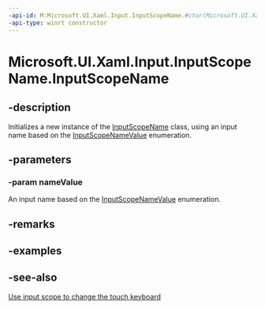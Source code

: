 ```yaml
---
-api-id: M:Microsoft.UI.Xaml.Input.InputScopeName.#ctor(Microsoft.UI.Xaml.Input.InputScopeNameValue)
-api-type: winrt constructor
---
```


<!-- Method syntax
public InputScopeName(Windows.UI.Xaml.Input.InputScopeNameValue nameValue)
-->

# Microsoft.UI.Xaml.Input.InputScopeName.InputScopeName

## -description
Initializes a new instance of the [InputScopeName](inputscopename.md) class, using an input name based on the [InputScopeNameValue](inputscopenamevalue.md) enumeration.

## -parameters
### -param nameValue
An input name based on the [InputScopeNameValue](inputscopenamevalue.md) enumeration.

## -remarks

## -examples

## -see-also
[Use input scope to change the touch keyboard](/windows/apps/design/input/use-input-scope-to-change-the-touch-keyboard)
